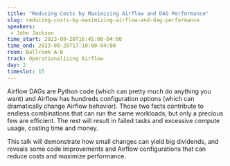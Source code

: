 ```yaml
---
title: "Reducing Costs by Maximizing Airflow and DAG Performance"
slug: reducing-costs-by-maximizing-airflow-and-dag-performance
speakers:
 - John Jackson
time_start: 2023-09-20T16:45:00-04:00
time_end: 2023-09-20T17:10:00-04:00
room: Ballroom A-B
track: Operationalizing Airflow
day: 2
timeslot: 15
---
```


Airflow DAGs are Python code (which can pretty much do anything you want) and Airflow has hundreds configuration options (which can dramatically change Airflow behavior). Those two facts contribute to endless combinations that can run the same workloads, but only a precious few are efficient. The rest will result in failed tasks and excessive compute usage, costing time and money. 
 
 
 
 This talk will demonstrate how small changes can yield big dividends, and reveals some code improvements and Airflow configurations that can reduce costs and maximize performance.